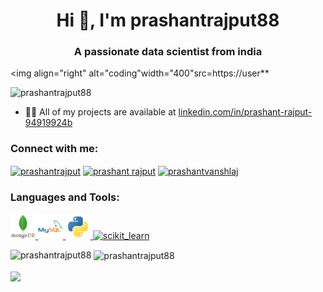 <h1 align="center">Hi 👋, I'm prashantrajput88</h1>

<h3 align="center">A passionate data scientist from india</h3>

<img align="right" alt="coding"width="400"src=https://user**


<p align="left"> <img src="https://komarev.com/ghpvc/?username=prashantrajput88&label=Profile%20views&color=3c60aa&style=plastic" alt="prashantrajput88" /> </p>

- 👨‍💻 All of my projects are available at [linkedin.com/in/prashant-rajput-94919924b](linkedin.com/in/prashant-rajput-94919924b)

<h3 align="left">Connect with me:</h3>
<p align="left">
<a href="https://twitter.com/prashantrajput" target="blank"><img align="center" src="https://raw.githubusercontent.com/rahuldkjain/github-profile-readme-generator/master/src/images/icons/Social/twitter.svg" alt="prashantrajput" height="30" width="40" /></a>
<a href="https://linkedin.com/in/prashant rajput" target="blank"><img align="center" src="https://raw.githubusercontent.com/rahuldkjain/github-profile-readme-generator/master/src/images/icons/Social/linked-in-alt.svg" alt="prashant rajput" height="30" width="40" /></a>
<a href="https://instagram.com/prashantvanshlaj" target="blank"><img align="center" src="https://raw.githubusercontent.com/rahuldkjain/github-profile-readme-generator/master/src/images/icons/Social/instagram.svg" alt="prashantvanshlaj" height="30" width="40" /></a>
</p>

<h3 align="left">Languages and Tools:</h3>
<p align="left"> <a href="https://www.mongodb.com/" target="_blank" rel="noreferrer"> <img src="https://raw.githubusercontent.com/devicons/devicon/master/icons/mongodb/mongodb-original-wordmark.svg" alt="mongodb" width="40" height="40"/> </a> <a href="https://www.mysql.com/" target="_blank" rel="noreferrer"> <img src="https://raw.githubusercontent.com/devicons/devicon/master/icons/mysql/mysql-original-wordmark.svg" alt="mysql" width="40" height="40"/> </a> <a href="https://www.python.org" target="_blank" rel="noreferrer"> <img src="https://raw.githubusercontent.com/devicons/devicon/master/icons/python/python-original.svg" alt="python" width="40" height="40"/> </a> <a href="https://scikit-learn.org/" target="_blank" rel="noreferrer"> <img src="https://upload.wikimedia.org/wikipedia/commons/0/05/Scikit_learn_logo_small.svg" alt="scikit_learn" width="40" height="40"/> </a> </p>

<p><img align="left" src="https://github-readme-stats.vercel.app/api/top-langs?username=prashantrajput88&show_icons=true&cache_seconds=1800&locale=en&layout=compact" alt="prashantrajput88" /></p>

<p>&nbsp;<img align="center" src="https://github-readme-stats.vercel.app/api?username=prashantrajput88&show_icons=true&locale=en" alt="prashantrajput88" /></p>

<p><img align="center" src="https://github-readme-streak-stats.herokuapp.com/?user=prashantrajput88&theme=default" 

